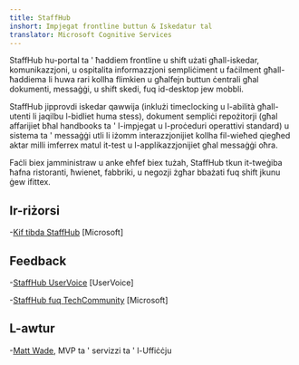 ```yaml
---
title: StaffHub
inshort: Impjegat frontline buttun & Iskedatur tal
translator: Microsoft Cognitive Services
---
```


StaffHub hu-portal ta ' ħaddiem frontline u shift użati għall-iskedar, komunikazzjoni, u ospitalita informazzjoni sempliċiment u faċilment għall-ħaddiema li huwa rari kollha flimkien u għalfejn buttun ċentrali għal dokumenti, messaġġi, u shift skedi, fuq id-desktop jew mobbli.

StaffHub jipprovdi iskedar qawwija (inklużi timeclocking u l-abilità għall-utenti li jaqilbu l-bidliet huma stess), dokument sempliċi repożitorji (għal affarijiet bħal handbooks ta ' l-impjegat u l-proċeduri operattivi standard) u sistema ta ' messaġġi utli li iżomm interazzjonijiet kollha fil-wieħed qiegħed aktar milli imferrex matul it-test u l-applikazzjonijiet għal messaġġi oħra. 

Faċli biex jamministraw u anke eħfef biex tużah, StaffHub tkun it-tweġiba ħafna ristoranti, ħwienet, fabbriki, u negozji żgħar bbażati fuq shift jkunu ġew ifittex.

Ir-riżorsi
---------

-[Kif tibda StaffHub](https://support.office.com/en-us/article/getting-started-with-microsoft-staffhub-92e9480f-0a37-47d2-ac96-2d11ee5f0656)
    \[Microsoft\]


Feedback
---------

-[StaffHub UserVoice](https://staffhub.uservoice.com/forums/323718-general)
    \[UserVoice\]

-[StaffHub fuq TechCommunity](https://techcommunity.microsoft.com/t5/Microsoft-StaffHub/ct-p/StaffHub)
    \[Microsoft\]

L-awtur
---------

-[Matt Wade](https://www.linkedin.com/in/thatmattwade/), MVP ta ' servizzi ta ' l-Uffiċċju

